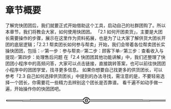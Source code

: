 # 章节概要

了解完快团团后，我们就要正式开始借助这个工具，启动自己的社群团购了。所以本章节，我们将教会大家，如何使用快团团。
「2.1 如何开团卖货」，主要是大团长需要操作的步骤，展示在这里作为资料拓展，也是为了让大家了解供货大团长开团的底层逻辑；「2.2.1 帮卖团长如何参与帮卖」开始，我们会带着各位帮卖团长实操快团团，包括：✅第一步：参与帮卖✅第二步：顾客下单✅第三步：查看收入与提现✅第四步：处理售后问题
在「2.4 快团团其他功能讲解」中，我们还整理了快团团小程序中的高频问答，大家可以点击链接，直接跳转答案，也可以前往快团团小程序中的团团学堂，找寻更多信息。
如果你想要自己找更多的供货团长，可以参考「2.3 自己如何选择供货团长」中提到的办法寻找，需注意的是，不要轻易选择一个团长，你需要花一些精力去辨别这个团长是否靠谱。
看千遍不如动手做一遍，开始操作你的快团团吧。

![](img/dd92b07373c3325b41989991c0898588.png)